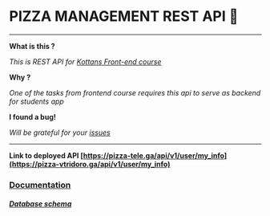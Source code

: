 # PIZZA MANAGEMENT REST API :dizzy:


***


**What is this ?**

*This is REST API for [Kottans Front-end course](https://github.com/kottans/frontend)*

**Why ?**

*One of the tasks from frontend course requires this api to serve as backend for students app*

**I found a bug!**

*Will be grateful for your [issues](https://github.com/lempiy/Kottans-Pizza-Api/issues)*


***


**Link to deployed API [https://pizza-tele.ga/api/v1/user/my_info](https://pizza-vtridoro.ga/api/v1/user/my_info)**

### [Documentation](docs/README.md)
##### [Database schema](db)
